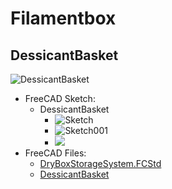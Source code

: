 # Filamentbox

## DessicantBasket

![DessicantBasket](./Images/Skærmbillede%20fra%202024-12-28%2022-12-46.png)

* FreeCAD Sketch:
  * DessicantBasket
    * ![Sketch](./Images/Skærmbillede%20fra%202024-12-28%2022-21-38.png)
    * ![Sketch001](./Images/Skærmbillede%20fra%202024-12-28%2022-24-01.png)
    * ![](./Images/Skærmbillede%20fra%202024-12-28%2022-26-12.png)
* FreeCAD Files:
  * [DryBoxStorageSystem.FCStd](./DryBoxStorageSystem.FCStd)
  * [DessicantBasket](./DryBoxStorageSystem-DessicantBasket.3mf)